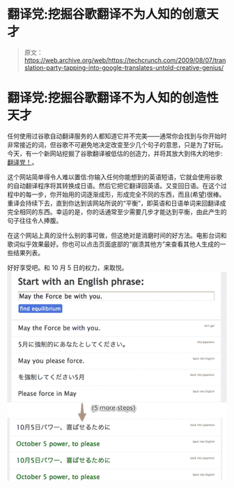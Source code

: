 # 翻译党:挖掘谷歌翻译不为人知的创意天才

> 原文：<https://web.archive.org/web/https://techcrunch.com/2009/08/07/translation-party-tapping-into-google-translates-untold-creative-genius/>

# 翻译党:挖掘谷歌翻译不为人知的创造性天才

任何使用过谷歌自动翻译服务的人都知道它并不完美——通常你会找到与你开始时非常接近的词，但谷歌不可避免地决定改变至少几个句子的意思，只是为了好玩。今天，有一个新网站挖掘了谷歌翻译被低估的创造力，并将其放大到伟大的地步:[翻译党！](https://web.archive.org/web/20230326033907/http://translationparty.com/)。

这个网站简单得令人难以置信:你输入任何你能想到的英语短语，它就会使用谷歌的自动翻译程序将其转换成日语。然后它把它翻译回英语。又变回日语。在这个过程中的每一步，你开始用的词逐渐成形，形成完全不同的东西，而且(希望)很棒。重译会持续下去，直到你达到该网站所说的“平衡”，即英语和日语单词来回翻译成完全相同的东西。幸运的是，你的话通常至少需要几步才能达到平衡，由此产生的句子往往令人捧腹。

在这个网站上真的没什么别的事可做，但这绝对是消磨时间的好方法。电影台词和歌词似乎效果最好。你也可以点击页面底部的“崩溃其他方”来查看其他人生成的一些结果列表。

好好享受吧。和 10 月 5 日的权力，来取悦。
![](img/8c2c1b105529c9c5287e6952dd669c99.png)
